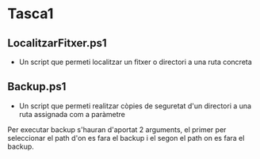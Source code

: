# Tasca1

## LocalitzarFitxer.ps1
- Un script que permeti localitzar un fitxer o directori a una ruta concreta

## Backup.ps1
- Un script que permeti realitzar còpies de seguretat d'un directori a una ruta assignada com a paràmetre

Per executar backup s'hauran d'aportat 2 arguments, el primer per seleccionar el path d'on es fara el backup i el segon el path on es fara el backup.
